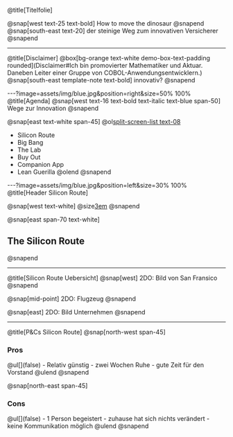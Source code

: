 @title[Titelfolie]

@snap[west text-25 text-bold]
How to move the dinosaur
@snapend
@snap[south-east text-20]
der steinige Weg zum innovativen Versicherer
@snapend

---
@title[Disclaimer]
@box[bg-orange text-white demo-box-text-padding rounded](Disclaimer#Ich bin promovierter Mathematiker und Aktuar. Daneben Leiter einer Gruppe von COBOL-Anwendungsentwicklern.)
@snap[south-east template-note text-bold]
innovativ?
@snapend

---?image=assets/img/blue.jpg&position=right&size=50% 100%
@title[Agenda]
@snap[west text-16 text-bold text-italic text-blue span-50]
Wege zur Innovation
@snapend

@snap[east text-white span-45]
@ol[split-screen-list text-08](false)
- Silicon Route
- Big Bang
- The Lab
- Buy Out
- Companion App
- Lean Guerilla
@olend
@snapend


---?image=assets/img/blue.jpg&position=left&size=30% 100%
@title[Header Silicon Route]

@snap[west text-white]
@size[3em](1.)
@snapend

@snap[east span-70 text-white]
<h2>The Silicon Route</h2>
@snapend

---
@title[Silicon Route Uebersicht]
@snap[west]
2DO: Bild von San Fransico
@snapend

@snap[mid-point]
2DO: Flugzeug
@snapend

@snap[east]
2DO: Bild Unternehmen
@snapend

---
@title[P&Cs Silicon Route]
@snap[north-west span-45]
  <h3>Pros</h3>
  @ul[](false)
    - Relativ günstig
    - zwei Wochen Ruhe
    - gute Zeit für den Vorstand
    @ulend
@snapend

@snap[north-east span-45]
  <h3>Cons</h3>
  @ul[](false)
    - 1 Person begeistert
    - zuhause hat sich nichts verändert
    - keine Kommunikation möglich
  @ulend
@snapend

